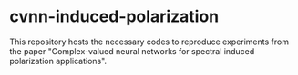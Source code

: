 # cvnn-induced-polarization
This repository hosts the necessary codes to reproduce experiments from the paper "Complex-valued neural networks for spectral induced polarization applications".
